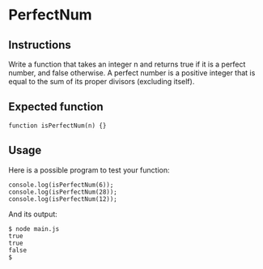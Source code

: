 # PerfectNum
## Instructions
Write a function that takes an integer n and returns true if it is a perfect number, and false otherwise. A perfect number is a positive integer that is equal to the sum of its proper divisors (excluding itself).

## Expected function
`function isPerfectNum(n) {}`

## Usage
Here is a possible program to test your function:

```
console.log(isPerfectNum(6));
console.log(isPerfectNum(28));
console.log(isPerfectNum(12));
```

And its output:
```
$ node main.js
true
true
false
$
```
